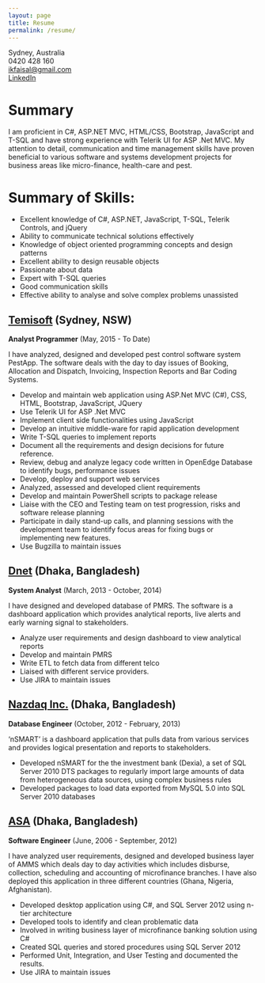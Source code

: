 ```yaml
---
layout: page
title: Resume
permalink: /resume/
---
```

Sydney, Australia  <br />
0420 428 160  <br />
[ikfaisal@gmail.com](ikfaisal@gmail.com)  <br />
[LinkedIn](http://www.linkedin.com/in/ikfaisal)

# Summary

I am proficient in C#, ASP.NET MVC, HTML/CSS, Bootstrap, JavaScript and T-SQL and have strong experience with Telerik UI for ASP .Net MVC. My attention to detail, communication and time management skills have proven beneficial to various software and systems development projects for business areas like micro-finance, health-care and pest.

# Summary of Skills:
  - Excellent knowledge of C#, ASP.NET, JavaScript, T-SQL, Telerik Controls, and jQuery
  - Ability to communicate technical solutions effectively
  - Knowledge of object oriented programming concepts and design patterns
  - Excellent ability to design reusable objects
  - Passionate about data
  - Expert with T-SQL queries
  - Good communication skills
  - Effective ability to analyse and solve complex problems unassisted

## [Temisoft](http://www.temisoft.com/) (Sydney, NSW)

**Analyst Programmer** (May, 2015 - To Date)

I have analyzed, designed and developed pest control software system PestApp. The software deals with the day to day issues of Booking, Allocation and Dispatch, Invoicing, Inspection Reports and Bar Coding Systems.

- Develop and maintain web application using ASP.Net MVC (C#), CSS, HTML, Bootstrap, JavaScript, JQuery
- Use Telerik UI for ASP .Net MVC
- Implement client side functionalities using JavaScript
- Develop an intuitive middle-ware for rapid application development
- Write T-SQL queries to implement reports
- Document all the requirements and design decisions for future reference.
- Review, debug and analyze legacy code written in OpenEdge Database to identify bugs, performance issues
- Develop, deploy and support web services
- Analyzed, assessed and developed client requirements
- Develop and maintain PowerShell scripts to package release
- Liaise with the CEO and Testing team on test progression, risks and software release planning
- Participate in daily stand-up calls, and planning sessions with the development team to identify focus areas for fixing bugs or implementing new features.
- Use Bugzilla to maintain issues

## [Dnet](http://dnet.org.bd/) (Dhaka, Bangladesh)

**System Analyst** (March, 2013 - October, 2014)

I have designed and developed database of PMRS. The software is a dashboard application which provides analytical reports, live alerts and early warning signal to stakeholders.

- Analyze user requirements and design dashboard to view analytical reports
- Develop and maintain PMRS
- Write ETL to fetch data from different telco
- Liaised with different service providers.
- Use JIRA to maintain issues

## [Nazdaq Inc.](http://naztech.io/) (Dhaka, Bangladesh)

**Database Engineer** (October, 2012 - February, 2013)

‘nSMART’ is a dashboard application that pulls data from various services and provides logical presentation and reports to stakeholders.

- Developed nSMART for the the investment bank (Dexia), a set of SQL Server 2010 DTS packages to regularly import large amounts of data from heterogeneous data sources, using complex business rules
- Developed packages to load data exported from MySQL 5.0 into SQL Server 2010 databases

## [ASA](http://www.asa.org.bd/) (Dhaka, Bangladesh)

**Software Engineer** (June, 2006 - September, 2012)

I have analyzed user requirements, designed and developed business layer of AMMS which deals day to day activities which includes disburse, collection, scheduling and accounting of microfinance branches. I have also deployed this application in three different countries (Ghana, Nigeria, Afghanistan).

- Developed desktop application using C#, and SQL Server 2012 using n-tier architecture
- Developed tools to identify and clean problematic data
- Involved in writing business layer of microfinance banking solution using C#
- Created SQL queries and stored procedures using SQL Server 2012
- Performed Unit, Integration, and User Testing and documented the results.
- Use JIRA to maintain issues
